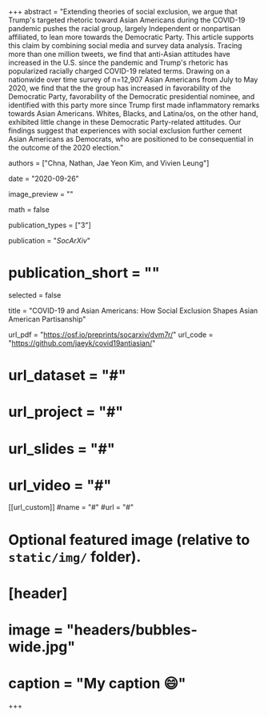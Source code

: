 +++
abstract = "Extending theories of social exclusion, we argue that Trump's targeted rhetoric toward Asian Americans during the COVID-19 pandemic pushes the racial group, largely Independent or nonpartisan affiliated, to lean more towards the Democratic Party. This article supports this claim by combining social media and survey data analysis. Tracing more than one million tweets, we find that anti-Asian attitudes have increased in the U.S. since the pandemic and Trump's rhetoric has popularized racially charged COVID-19 related terms. Drawing on a nationwide over time survey of n=12,907 Asian Americans from July to May 2020, we find that the the group has increased in favorability of the Democratic Party, favorability of the Democratic presidential nominee, and identified with this party more since Trump first made inflammatory remarks towards Asian Americans. Whites, Blacks, and Latina/os, on the other hand, exhibited little change in these Democratic Party-related attitudes. Our findings suggest that experiences with social exclusion further cement Asian Americans as Democrats, who are positioned to be consequential in the outcome of the 2020 election."

authors = ["Chna, Nathan, Jae Yeon Kim, and Vivien Leung"]

date = "2020-09-26"

image_preview = ""

math = false

publication_types = ["3"]

publication = "*SocArXiv*"
# publication_short = ""

selected = false

title = "COVID-19 and Asian Americans: How Social Exclusion Shapes Asian American Partisanship"

url_pdf = "https://osf.io/preprints/socarxiv/dvm7r/"
url_code = "https://github.com/jaeyk/covid19antiasian/"
# url_dataset = "#"
# url_project = "#"
# url_slides = "#"
# url_video = "#"

[[url_custom]]
#name = "#"
#url = "#"

# Optional featured image (relative to `static/img/` folder).
# [header]
# image = "headers/bubbles-wide.jpg"
# caption = "My caption :smile:"

+++

<!-- More detail can easily be written here using *Markdown* and $\rm \LaTeX$ math code. -->
